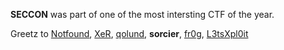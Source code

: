 **SECCON** was part of one of the most intersting CTF of the year.

Greetz to [Notfound](https://twitter.com/Notfound404__), [XeR](https://twitter.com/XeR_0x2A), [qolund](https://twitter.com/qolund), **sorcier**, [fr0g](https://twitter.com/fr0gSecurity), [L3tsXpl0it](https://twitter.com/L3tsXpl0it)
